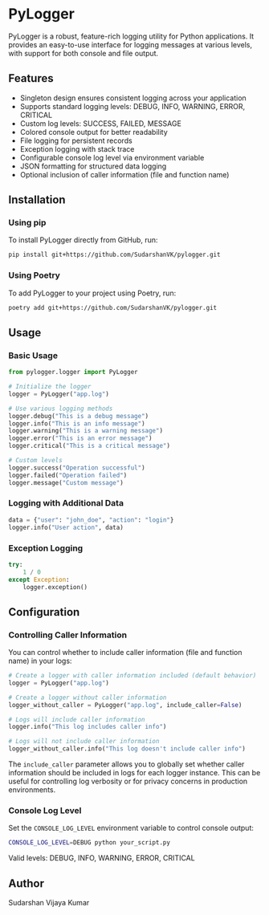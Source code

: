 # PyLogger

PyLogger is a robust, feature-rich logging utility for Python applications. It provides an easy-to-use interface for logging messages at various levels, with support for both console and file output.

## Features

-   Singleton design ensures consistent logging across your application
-   Supports standard logging levels: DEBUG, INFO, WARNING, ERROR, CRITICAL
-   Custom log levels: SUCCESS, FAILED, MESSAGE
-   Colored console output for better readability
-   File logging for persistent records
-   Exception logging with stack trace
-   Configurable console log level via environment variable
-   JSON formatting for structured data logging
-   Optional inclusion of caller information (file and function name)

## Installation

### Using pip

To install PyLogger directly from GitHub, run:

```bash
pip install git+https://github.com/SudarshanVK/pylogger.git
```

### Using Poetry

To add PyLogger to your project using Poetry, run:

```bash
poetry add git+https://github.com/SudarshanVK/pylogger.git
```

## Usage

### Basic Usage

```python
from pylogger.logger import PyLogger

# Initialize the logger
logger = PyLogger("app.log")

# Use various logging methods
logger.debug("This is a debug message")
logger.info("This is an info message")
logger.warning("This is a warning message")
logger.error("This is an error message")
logger.critical("This is a critical message")

# Custom levels
logger.success("Operation successful")
logger.failed("Operation failed")
logger.message("Custom message")
```

### Logging with Additional Data

```python
data = {"user": "john_doe", "action": "login"}
logger.info("User action", data)
```

### Exception Logging

```python
try:
    1 / 0
except Exception:
    logger.exception()
```

## Configuration

### Controlling Caller Information

You can control whether to include caller information (file and function name) in your logs:

```python
# Create a logger with caller information included (default behavior)
logger = PyLogger("app.log")

# Create a logger without caller information
logger_without_caller = PyLogger("app.log", include_caller=False)

# Logs will include caller information
logger.info("This log includes caller info")

# Logs will not include caller information
logger_without_caller.info("This log doesn't include caller info")
```

The `include_caller` parameter allows you to globally set whether caller information should be included in logs for each logger instance. This can be useful for controlling log verbosity or for privacy concerns in production environments.

### Console Log Level

Set the `CONSOLE_LOG_LEVEL` environment variable to control console output:

```bash
CONSOLE_LOG_LEVEL=DEBUG python your_script.py
```

Valid levels: DEBUG, INFO, WARNING, ERROR, CRITICAL

## Author

Sudarshan Vijaya Kumar
